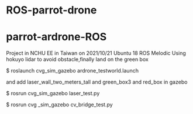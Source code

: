 # ROS-parrot-drone
# parrot-ardrone-ROS
Project in NCHU EE in Taiwan on 2021/10/21 
Ubuntu 18 ROS Melodic 
Using hokuyo lidar to avoid obstacle,finally land on the green box


$ roslaunch  cvg_sim_gazebo ardrone_testworld.launch

and add laser_wall_two_meters_tall and green_box3 and red_box in gazebo

$ rosrun cvg_sim_gazebo laser_test.py

$ rosrun cvg _sim_gazebo cv_bridge_test.py

